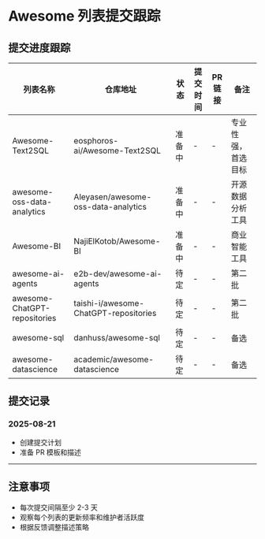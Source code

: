 # Awesome 列表提交跟踪

## 提交进度跟踪

| 列表名称 | 仓库地址 | 状态 | 提交时间 | PR链接 | 备注 |
|---------|---------|------|---------|--------|------|
| Awesome-Text2SQL | eosphoros-ai/Awesome-Text2SQL | 准备中 | - | - | 专业性强，首选目标 |
| awesome-oss-data-analytics | Aleyasen/awesome-oss-data-analytics | 准备中 | - | - | 开源数据分析工具 |
| Awesome-BI | NajiElKotob/Awesome-BI | 准备中 | - | - | 商业智能工具 |
| awesome-ai-agents | e2b-dev/awesome-ai-agents | 待定 | - | - | 第二批 |
| awesome-ChatGPT-repositories | taishi-i/awesome-ChatGPT-repositories | 待定 | - | - | 第二批 |
| awesome-sql | danhuss/awesome-sql | 待定 | - | - | 备选 |
| awesome-datascience | academic/awesome-datascience | 待定 | - | - | 备选 |

## 提交记录

### 2025-08-21
- 创建提交计划
- 准备 PR 模板和描述

---

## 注意事项
- 每次提交间隔至少 2-3 天
- 观察每个列表的更新频率和维护者活跃度
- 根据反馈调整描述策略